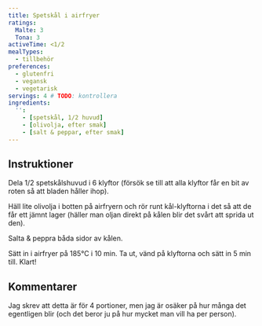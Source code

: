 ```yaml
---
title: Spetskål i airfryer
ratings:
  Malte: 3
  Tona: 3
activeTime: <1/2
mealTypes:
  - tillbehör
preferences:
  - glutenfri
  - vegansk
  - vegetarisk
servings: 4 # TODO: kontrollera
ingredients:
  '':
    - [spetskål, 1/2 huvud]
    - [olivolja, efter smak]
    - [salt & peppar, efter smak]
---
```


## Instruktioner

Dela 1/2 spetskålshuvud i 6 klyftor (försök se till att alla klyftor får en bit av roten så att bladen håller ihop).

Häll lite olivolja i botten på airfryern och rör runt kål-klyftorna i det så att de får ett jämnt lager (häller man oljan direkt på kålen blir det svårt att sprida ut den).

Salta & peppra båda sidor av kålen.

Sätt in i airfryer på 185°C i 10 min. Ta ut, vänd på klyftorna och sätt in 5 min till. Klart!

## Kommentarer

Jag skrev att detta är för 4 portioner, men jag är osäker på hur många det egentligen blir (och det beror ju på hur mycket man vill ha per person).
